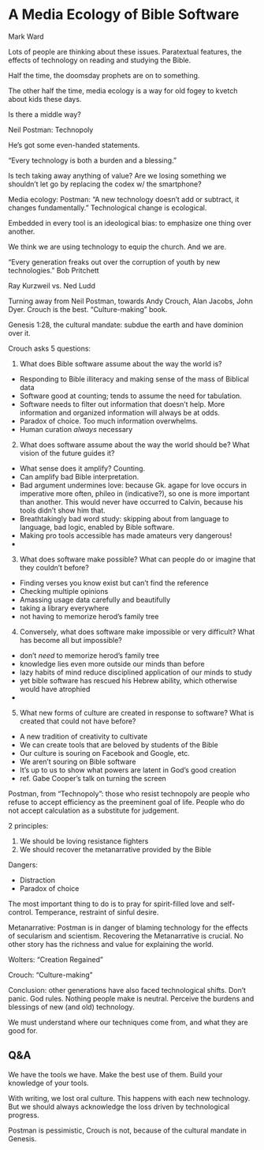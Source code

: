 # A Media Ecology of Bible Software

Mark Ward

Lots of people are thinking about these issues. Paratextual features, the effects of technology on reading and studying the Bible.

Half the time, the doomsday prophets are on to something.

The other half the time, media ecology is a way for old fogey to kvetch about kids these days.

Is there a middle way? 

Neil Postman: Technopoly

He’s got some even-handed statements.

“Every technology is both a burden and a blessing.”

Is tech taking away anything of value? Are we losing something we shouldn’t let go by replacing the codex w/ the smartphone?

Media ecology: Postman: “A new technology doesn’t add or subtract, it changes fundamentally.” Technological change is ecological.

Embedded in every tool is an ideological bias: to emphasize one thing over another.

We think we are using technology to equip the church. And we are.

“Every generation freaks out over the corruption of youth by new technologies.” Bob Pritchett

Ray Kurzweil vs. Ned Ludd

Turning away from Neil Postman, towards Andy Crouch, Alan Jacobs, John Dyer. Crouch is the best. “Culture-making” book.

Genesis 1:28, the cultural mandate: subdue the earth and have dominion over it.

Crouch asks 5 questions:

1. What does Bible software assume about the way the world is? 
  - Responding to Bible illiteracy and making sense of the mass of Biblical data
  - Software good at counting; tends to assume the need for tabulation.
  - Software needs to filter out information that doesn’t help. More information and organized information will always be at odds. 
  - Paradox of choice. Too much information overwhelms.
  - Human curation *always* necessary
2. What does software assume about the way the world should be? What vision of the future guides it? 
  - What sense does it amplify? Counting.
  - Can amplify bad Bible interpretation.
  - Bad argument undermines love: because Gk. agape for love occurs in imperative more often, phileo in (indicative?), so one is more important than another. This would never have occurred to Calvin, because his tools didn’t show him that.
  - Breathtakingly bad word study: skipping about from language to language, bad logic, enabled by Bible software.
  - Making pro tools accessible has made amateurs very dangerous!
  - 
3. What does software make possible? What can people do or imagine that they couldn’t before?
  - Finding verses you know exist but can’t find the reference
  - Checking multiple opinions
  - Amassing usage data carefully and beautifully
  - taking a library everywhere
  - not having to memorize herod’s family tree
4. Conversely, what does software make impossible or very difficult? What has become all but impossible?
  - don’t *need* to memorize herod’s family tree
  - knowledge lies even more outside our minds than before
  - lazy habits of mind reduce disciplined application of our minds to study
  - yet bible software has rescued his Hebrew ability, which otherwise would have atrophied
  - 
5. What new forms of culture are created in response to software? What is created that could not have before?
  - A new tradition of creativity to cultivate
  - We can create tools that are beloved by students of the Bible
  - Our culture is souring on Facebook and Google, etc.
  - We aren’t souring on Bible software
  - It’s up to us to show what powers are latent in God’s good creation
  - ref. Gabe Cooper’s talk on turning the screen
  
  
Postman, from “Technopoly”: those who resist technopoly are people who refuse to accept efficiency as the preeminent goal of life. People who do not accept calculation as a substitute for judgement.

2 principles:

1. We should be loving resistance fighters
2. We should recover the metanarrative provided by the Bible

Dangers:
- Distraction
- Paradox of choice

The most important thing to do is to pray for spirit-filled love and self-control. Temperance, restraint of sinful desire.

Metanarrative: Postman is in danger of blaming technology for the effects of secularism and scientism. Recovering the Metanarrative is crucial. No other story has the richness and value for explaining the world.

Wolters: “Creation Regained”

Crouch: “Culture-making”

Conclusion: other generations have also faced technological shifts. Don’t panic. God rules. Nothing people make is neutral. Perceive the burdens and blessings of new (and old) technology.

We must understand where our techniques come from, and what they are good for.

## Q&A

We have the tools we have. Make the best use of them. Build your knowledge of your tools.

With writing, we lost oral culture. This happens with each new technology. But we should always acknowledge the loss driven by technological progress.

Postman is pessimistic, Crouch is not, because of the cultural mandate in Genesis.

